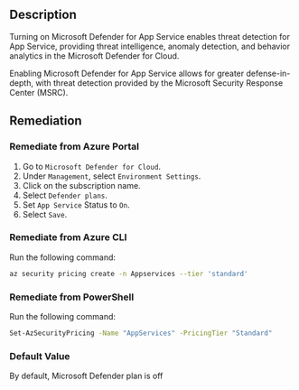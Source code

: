 ## Description

Turning on Microsoft Defender for App Service enables threat detection for App Service, providing threat intelligence, anomaly detection, and behavior analytics in the Microsoft Defender for Cloud.

Enabling Microsoft Defender for App Service allows for greater defense-in-depth, with threat detection provided by the Microsoft Security Response Center (MSRC).

## Remediation

### Remediate from Azure Portal

1. Go to `Microsoft Defender for Cloud`.
2. Under `Management`, select `Environment Settings`.
3. Click on the subscription name.
4. Select `Defender plans`.
5. Set `App Service` Status to `On`.
6. Select `Save`.

### Remediate from Azure CLI

Run the following command:

```bash
az security pricing create -n Appservices --tier 'standard'
```

### Remediate from PowerShell

Run the following command:

```bash
Set-AzSecurityPricing -Name "AppServices" -PricingTier "Standard"
```

### Default Value

By default, Microsoft Defender plan is off

